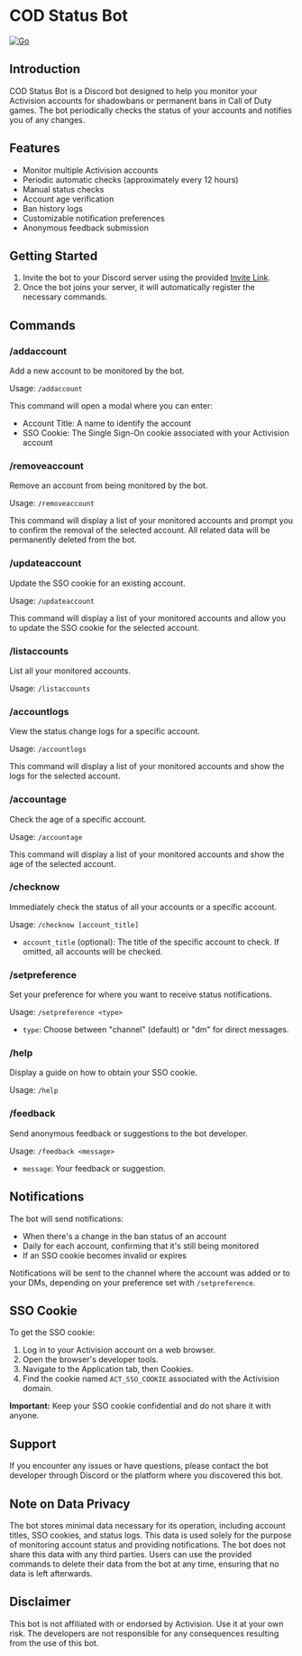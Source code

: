 # COD Status Bot

[![Go](https://github.com/bradselph/CODStatusBot/actions/workflows/go.yml/badge.svg)](https://github.com/bradselph/CODStatusBot/actions/workflows/go.yml)

## Introduction

COD Status Bot is a Discord bot designed to help you monitor your Activision accounts for shadowbans or permanent bans in Call of Duty games. The bot periodically checks the status of your accounts and notifies you of any changes.

## Features

- Monitor multiple Activision accounts
- Periodic automatic checks (approximately every 12 hours)
- Manual status checks
- Account age verification
- Ban history logs
- Customizable notification preferences
- Anonymous feedback submission

## Getting Started

1. Invite the bot to your Discord server using the provided [Invite Link](https://discord.com/oauth2/authorize?client_id=1211857854324015124).
2. Once the bot joins your server, it will automatically register the necessary commands.

## Commands

### /addaccount

Add a new account to be monitored by the bot.

Usage: `/addaccount`

This command will open a modal where you can enter:
- Account Title: A name to identify the account
- SSO Cookie: The Single Sign-On cookie associated with your Activision account

### /removeaccount

Remove an account from being monitored by the bot.

Usage: `/removeaccount`

This command will display a list of your monitored accounts and prompt you to confirm the removal of the selected account. All related data will be permanently deleted from the bot.

### /updateaccount

Update the SSO cookie for an existing account.

Usage: `/updateaccount`

This command will display a list of your monitored accounts and allow you to update the SSO cookie for the selected account.

### /listaccounts

List all your monitored accounts.

Usage: `/listaccounts`

### /accountlogs

View the status change logs for a specific account.

Usage: `/accountlogs`

This command will display a list of your monitored accounts and show the logs for the selected account.

### /accountage

Check the age of a specific account.

Usage: `/accountage`

This command will display a list of your monitored accounts and show the age of the selected account.

### /checknow

Immediately check the status of all your accounts or a specific account.

Usage: `/checknow [account_title]`

- `account_title` (optional): The title of the specific account to check. If omitted, all accounts will be checked.

### /setpreference

Set your preference for where you want to receive status notifications.

Usage: `/setpreference <type>`

- `type`: Choose between "channel" (default) or "dm" for direct messages.

### /help

Display a guide on how to obtain your SSO cookie.

Usage: `/help`

### /feedback

Send anonymous feedback or suggestions to the bot developer.

Usage: `/feedback <message>`

- `message`: Your feedback or suggestion.

## Notifications

The bot will send notifications:

- When there's a change in the ban status of an account
- Daily for each account, confirming that it's still being monitored
- If an SSO cookie becomes invalid or expires

Notifications will be sent to the channel where the account was added or to your DMs, depending on your preference set with `/setpreference`.

## SSO Cookie

To get the SSO cookie:

1. Log in to your Activision account on a web browser.
2. Open the browser's developer tools.
3. Navigate to the Application tab, then Cookies.
4. Find the cookie named `ACT_SSO_COOKIE` associated with the Activision domain.

**Important:** Keep your SSO cookie confidential and do not share it with anyone.

## Support

If you encounter any issues or have questions, please contact the bot developer through Discord or the platform where you discovered this bot.

## Note on Data Privacy

The bot stores minimal data necessary for its operation, including account titles, SSO cookies, and status logs. This data is used solely for the purpose of monitoring account status and providing notifications. The bot does not share this data with any third parties. Users can use the provided commands to delete their data from the bot at any time, ensuring that no data is left afterwards.

## Disclaimer

This bot is not affiliated with or endorsed by Activision. Use it at your own risk. The developers are not responsible for any consequences resulting from the use of this bot.
